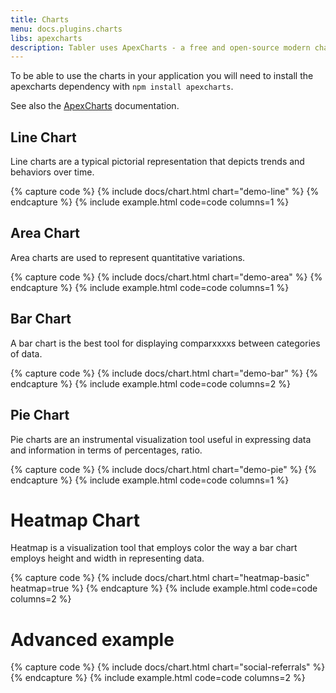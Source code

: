 ```yaml
---
title: Charts
menu: docs.plugins.charts
libs: apexcharts
description: Tabler uses ApexCharts - a free and open-source modern charting library that helps developers to create beautiful and interactive visualizations for web pages.
---
```


To be able to use the charts in your application you will need to install the apexcharts dependency with `npm install apexcharts`. 

See also the [ApexCharts](https://apexcharts.com/) documentation.

## Line Chart

Line charts are a typical pictorial representation that depicts trends and behaviors over time.

{% capture code %}
{% include docs/chart.html chart="demo-line" %}
{% endcapture %}
{% include example.html code=code columns=1 %}

## Area Chart

Area charts are used to represent quantitative variations.

{% capture code %}
{% include docs/chart.html chart="demo-area" %}
{% endcapture %}
{% include example.html code=code columns=1 %}

## Bar Chart

A bar chart is the best tool for displaying comparxxxxs between categories of data.

{% capture code %}
{% include docs/chart.html chart="demo-bar" %}
{% endcapture %}
{% include example.html code=code columns=2 %}

## Pie Chart

Pie charts are an instrumental visualization tool useful in expressing data and information in terms of percentages, ratio.

{% capture code %}
{% include docs/chart.html chart="demo-pie" %}
{% endcapture %}
{% include example.html code=code columns=1 %}

# Heatmap Chart

Heatmap is a visualization tool that employs color the way a bar chart employs height and width in representing data.

{% capture code %}
{% include docs/chart.html chart="heatmap-basic" heatmap=true %}
{% endcapture %}
{% include example.html code=code columns=2 %}

# Advanced example

{% capture code %}
{% include docs/chart.html chart="social-referrals" %}
{% endcapture %}
{% include example.html code=code columns=2 %}